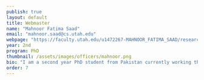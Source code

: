 ```yaml
---
publish: true
layout: default
title: Webmaster
name: "Mahnoor Fatima Saad"
email: "mahnoor.saad@cs.utah.edu"
webpage: "https://faculty.utah.edu/u1472267-MAHNOOR_FATIMA_SAAD/research/index.hml"
year: 2nd
program: PhD 
thumbnail: /assets/images/officers/mahnoor.png
bio: "I am a second year PhD student from Pakistan currently working the domain of ML and AI. Outside of work, I love swimming, playing tennis and playing golf!"
order: 7
---
```

